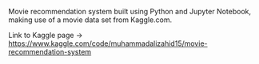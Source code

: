 Movie recommendation system built using Python and Jupyter Notebook, making use of a movie data set from Kaggle.com.

Link to Kaggle page -> https://www.kaggle.com/code/muhammadalizahid15/movie-recommendation-system
